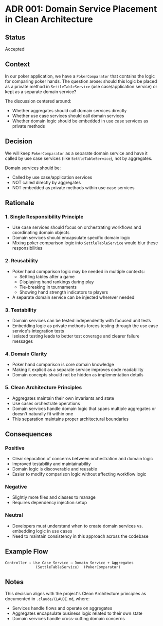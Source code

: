 # ADR 001: Domain Service Placement in Clean Architecture

## Status

Accepted

## Context

In our poker application, we have a `PokerComparator` that contains the logic for comparing poker hands. The question arose: should this logic be placed as a private method in `SettleTableService` (use case/application service) or kept as a separate domain service?

The discussion centered around:
- Whether aggregates should call domain services directly
- Whether use case services should call domain services
- Whether domain logic should be embedded in use case services as private methods

## Decision

We will keep `PokerComparator` as a separate domain service and have it called by use case services (like `SettleTableService`), not by aggregates.

Domain services should be:
- Called by use case/application services
- NOT called directly by aggregates
- NOT embedded as private methods within use case services

## Rationale

### 1. Single Responsibility Principle
- Use case services should focus on orchestrating workflows and coordinating domain objects
- Domain services should encapsulate specific domain logic
- Mixing poker comparison logic into `SettleTableService` would blur these responsibilities

### 2. Reusability
- Poker hand comparison logic may be needed in multiple contexts:
  - Settling tables after a game
  - Displaying hand rankings during play
  - Tie-breaking in tournaments
  - Showing hand strength indicators to players
- A separate domain service can be injected wherever needed

### 3. Testability
- Domain services can be tested independently with focused unit tests
- Embedding logic as private methods forces testing through the use case service's integration tests
- Isolated testing leads to better test coverage and clearer failure messages

### 4. Domain Clarity
- Poker hand comparison is core domain knowledge
- Making it explicit as a separate service improves code readability
- Domain concepts should not be hidden as implementation details

### 5. Clean Architecture Principles
- Aggregates maintain their own invariants and state
- Use cases orchestrate operations
- Domain services handle domain logic that spans multiple aggregates or doesn't naturally fit within one
- This separation maintains proper architectural boundaries

## Consequences

### Positive
- Clear separation of concerns between orchestration and domain logic
- Improved testability and maintainability
- Domain logic is discoverable and reusable
- Easier to modify comparison logic without affecting workflow logic

### Negative
- Slightly more files and classes to manage
- Requires dependency injection setup

### Neutral
- Developers must understand when to create domain services vs. embedding logic in use cases
- Need to maintain consistency in this approach across the codebase

## Example Flow

```
Controller → Use Case Service → Domain Service + Aggregates
              (SettleTableService)  (PokerComparator)
```

## Notes

This decision aligns with the project's Clean Architecture principles as documented in `.claude/CLAUDE.md`, where:
- Services handle flows and operate on aggregates
- Aggregates encapsulate business logic related to their own state
- Domain services handle cross-cutting domain concerns